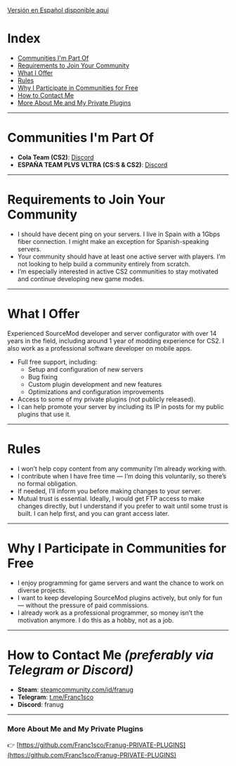 [Versión en Español disponible aquí](README_es.md)

# Index

- [Communities I'm Part Of](#communities-im-part-of)
- [Requirements to Join Your Community](#requirements-to-join-your-community)
- [What I Offer](#what-i-offer)
- [Rules](#rules)
- [Why I Participate in Communities for Free](#why-i-participate-in-communities-for-free)
- [How to Contact Me](#how-to-contact-me-preferably-via-telegram-or-discord)
- [More About Me and My Private Plugins](#more-about-me-and-my-private-plugins)

---

# Communities I'm Part Of

- **Cola Team (CS2)**: [Discord](https://discord.gg/czP2W5CVx8)  
- **ESPAÑA TEAM PLVS VLTRA (CS:S & CS2)**: [Discord](https://discord.gg/plvsvltra)

---

# Requirements to Join Your Community

- I should have decent ping on your servers. I live in Spain with a 1Gbps fiber connection. I might make an exception for Spanish-speaking servers.
- Your community should have at least one active server with players. I’m not looking to help build a community entirely from scratch.
- I’m especially interested in active CS2 communities to stay motivated and continue developing new game modes.

---

# What I Offer

Experienced SourceMod developer and server configurator with over 14 years in the field, including around 1 year of modding experience for CS2. I also work as a professional software developer on mobile apps.
- Full free support, including:
  - Setup and configuration of new servers
  - Bug fixing
  - Custom plugin development and new features
  - Optimizations and configuration improvements
- Access to some of my private plugins (not publicly released).
- I can help promote your server by including its IP in posts for my public plugins that use it.

---

# Rules

- I won’t help copy content from any community I’m already working with.
- I contribute when I have free time — I’m doing this voluntarily, so there’s no formal obligation.
- If needed, I’ll inform you before making changes to your server.
- Mutual trust is essential. Ideally, I would get FTP access to make changes directly, but I understand if you prefer to wait until some trust is built. I can help first, and you can grant access later.

---

# Why I Participate in Communities for Free

- I enjoy programming for game servers and want the chance to work on diverse projects.
- I want to keep developing SourceMod plugins actively, but only for fun — without the pressure of paid commissions.
- I already work as a professional programmer, so money isn’t the motivation anymore. I do this as a hobby, not as a job.

---

# How to Contact Me *(preferably via Telegram or Discord)*

- **Steam**: [steamcommunity.com/id/franug](http://steamcommunity.com/id/franug)  
- **Telegram**: [t.me/Franc1sco](https://t.me/Franc1sco)  
- **Discord**: franug  

---

### More About Me and My Private Plugins  
👉 [https://github.com/Franc1sco/Franug-PRIVATE-PLUGINS](https://github.com/Franc1sco/Franug-PRIVATE-PLUGINS)
